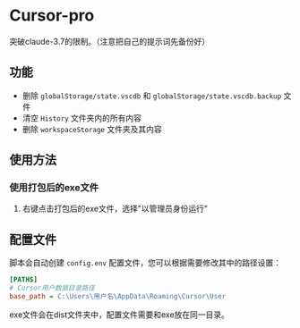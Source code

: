 # Cursor-pro

突破claude-3.7的限制。（注意把自己的提示词先备份好）

## 功能

* 删除 `globalStorage/state.vscdb` 和 `globalStorage/state.vscdb.backup` 文件
* 清空 `History` 文件夹内的所有内容
* 删除 `workspaceStorage` 文件夹及其内容

## 使用方法


### 使用打包后的exe文件

1. 右键点击打包后的exe文件，选择"以管理员身份运行"

## 配置文件

脚本会自动创建 `config.env` 配置文件，您可以根据需要修改其中的路径设置：

```ini
[PATHS]
# Cursor用户数据目录路径
base_path = C:\Users\用户名\AppData\Roaming\Cursor\User
```
exe文件会在dist文件夹中，配置文件需要和exe放在同一目录。 